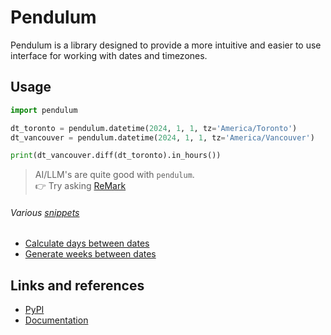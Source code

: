 # Pendulum

Pendulum is a library designed to provide a more intuitive and easier to use interface for working with dates and timezones.

## Usage

```python
import pendulum

dt_toronto = pendulum.datetime(2024, 1, 1, tz='America/Toronto')
dt_vancouver = pendulum.datetime(2024, 1, 1, tz='America/Vancouver')

print(dt_vancouver.diff(dt_toronto).in_hours())
```

> AI/LLM's are quite good with `pendulum`.<br/>
👉 Try asking [ReMark](https://chat.robocorp.com)

###### Various [snippets](snippets)

- [Calculate days between dates](snippets/days_between_dates.py)
- [Generate weeks between dates](snippets/weeks_in_interval.py)

## Links and references

- [PyPI](https://pypi.org/project/pendulum/)
- [Documentation](https://pendulum.eustace.io/docs/)
